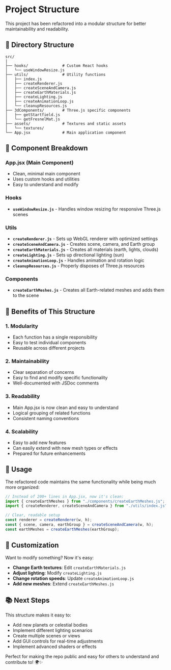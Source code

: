 # Project Structure

This project has been refactored into a modular structure for better maintainability and readability.

## 📁 Directory Structure

```
src/
|
├── hooks/               # Custom React hooks
│   └── useWindowResize.js
├── utils/               # Utility functions
│   ├── index.js
│   ├── createRenderer.js
│   ├── createSceneAndCamera.js
│   ├── createEarthMaterials.js
│   ├── createLighting.js
│   ├── createAnimationLoop.js
│   └── cleanupResources.js
├── 3dComponents/        # Three.js specific components
│   ├── getStartfield.js
│   └── getFresnelMat.js
├── assets/              # Textures and static assets
│   └── textures/
└── App.jsx              # Main application component
```

## 🧩 Component Breakdown

### **App.jsx** (Main Component)

- Clean, minimal main component
- Uses custom hooks and utilities
- Easy to understand and modify

### **Hooks**

- **`useWindowResize.js`** - Handles window resizing for responsive Three.js scenes

### **Utils**

- **`createRenderer.js`** - Sets up WebGL renderer with optimized settings
- **`createSceneAndCamera.js`** - Creates scene, camera, and Earth group
- **`createEarthMaterials.js`** - Creates all materials (earth, lights, clouds)
- **`createLighting.js`** - Sets up directional lighting (sun)
- **`createAnimationLoop.js`** - Handles animation and rotation logic
- **`cleanupResources.js`** - Properly disposes of Three.js resources

### **Components**

- **`createEarthMeshes.js`** - Creates all Earth-related meshes and adds them to the scene

## 🎯 Benefits of This Structure

### **1. Modularity**

- Each function has a single responsibility
- Easy to test individual components
- Reusable across different projects

### **2. Maintainability**

- Clear separation of concerns
- Easy to find and modify specific functionality
- Well-documented with JSDoc comments

### **3. Readability**

- Main App.jsx is now clean and easy to understand
- Logical grouping of related functions
- Consistent naming conventions

### **4. Scalability**

- Easy to add new features
- Can easily extend with new mesh types or effects
- Prepared for future enhancements

## 🚀 Usage

The refactored code maintains the same functionality while being much more organized:

```jsx
// Instead of 200+ lines in App.jsx, now it's clean:
import { createEarthMeshes } from "./components/createEarthMeshes.js";
import { createRenderer, createSceneAndCamera } from "./utils/index.js";

// Clear, readable setup
const renderer = createRenderer(w, h);
const { scene, camera, earthGroup } = createSceneAndCamera(w, h);
const earthMeshes = createEarthMeshes(earthGroup);
```

## 🔧 Customization

Want to modify something? Now it's easy:

- **Change Earth textures**: Edit `createEarthMaterials.js`
- **Adjust lighting**: Modify `createLighting.js`
- **Change rotation speeds**: Update `createAnimationLoop.js`
- **Add new meshes**: Extend `createEarthMeshes.js`

## 📚 Next Steps

This structure makes it easy to:

- Add new planets or celestial bodies
- Implement different lighting scenarios
- Create multiple scenes or views
- Add GUI controls for real-time adjustments
- Implement advanced shaders or effects

Perfect for making the repo public and easy for others to understand and contribute to! 🌍✨
